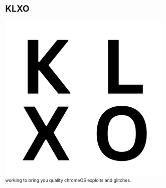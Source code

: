 # KLXO
![KLXO Logo](https://github.com/KLXO/.github/blob/main/KLXOlogo.png)
working to bring you quality chromeOS exploits and glitches.
